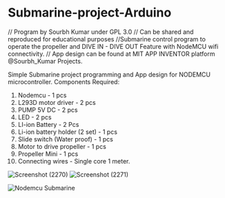 # Submarine-project-Arduino
// Program by Sourbh Kumar under GPL 3.0 
// Can be shared and reproduced for educational purposes //Submarine control program to operate the propeller and DIVE IN - DIVE OUT Feature with NodeMCU wifi connectivity. 
// App design can be found at MIT APP INVENTOR platform @Sourbh_Kumar Projects.


Simple Submarine project programming and App design for NODEMCU microcontroller.
Components Required:
1. Nodemcu - 1 pcs
2. L293D motor driver - 2 pcs
3. PUMP 5V DC - 2 pcs
4. LED - 2 pcs
5. LI-ion Battery - 2 Pcs
6. Li-ion battery holder (2 set) - 1 pcs
7. Slide switch (Water proof) - 1 pcs
8. Motor to drive propeller - 1 pcs
9. Propeller Mini - 1 pcs
10. Connecting wires - Single core 1 meter.

![Screenshot (2270)](https://github.com/kumarsourbh/Submarine-project-NODEMCU/assets/124105828/ea4f6b78-c9a1-4326-8246-bd4137098c2a)
![Screenshot (2271)](https://github.com/kumarsourbh/Submarine-project-NODEMCU/assets/124105828/a2bb7e65-1036-436a-a610-9bda7b54c6c1)

![Nodemcu Submarine](https://github.com/kumarsourbh/Submarine-project-NODEMCU/assets/124105828/485d821d-f482-436b-9859-d52c7f6aa60e)
